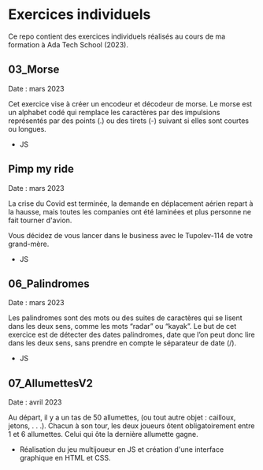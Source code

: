 # Exercices individuels
Ce repo contient des exercices individuels réalisés au cours de ma formation à Ada Tech School (2023).

## 03_Morse
Date : mars 2023

Cet exercice vise à créer un encodeur et décodeur de morse. Le morse est un alphabet codé qui remplace les caractères par des impulsions représentés par des points (.) ou des tirets (-) suivant si elles sont courtes ou longues.

* JS

## Pimp my ride
Date : mars 2023

La crise du Covid est terminée, la demande en déplacement aérien repart à la hausse, mais toutes les companies ont été laminées et plus personne ne fait tourner d'avion.

Vous décidez de vous lancer dans le business avec le Tupolev-114 de votre grand-mère.

* JS

## 06_Palindromes
Date : mars 2023

Les palindromes sont des mots ou des suites de caractères qui se lisent dans les deux sens, comme les mots “radar” ou “kayak”.
Le but de cet exercice est de détecter des dates palindromes, date que l’on peut donc lire dans les deux sens, sans prendre en compte le séparateur de date (/).

* JS

## 07_AllumettesV2
Date : avril 2023

Au départ, il y a un tas de 50 allumettes, (ou tout autre objet : cailloux, jetons, . . .). Chacun à son tour, les deux joueurs ôtent obligatoirement entre 1 et 6 allumettes. Celui qui ôte la dernière allumette gagne.

* Réalisation du jeu multijoueur en JS et création d'une interface graphique en HTML et CSS.
